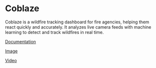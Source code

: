 # Coblaze

Coblaze is a wildfire tracking dashboard for fire agencies, helping them react quickly and accurately. It analyzes live camera feeds with machine learning to detect and track wildfires in real time.

[Documentation](https://docs.google.com/document/d/1cQ84HrsZZx8xGvlpfR-DxCBhQr815TjF4n7dEoWWQ-I/edit?usp=sharing)

[Image](https://drive.google.com/uc?export=view&id=1SS2zkWS8lcXzTTXi5Tou-IZIx-AFzPVJ)

[Video](https://youtu.be/cy98R_3EvhM)
